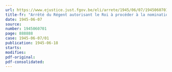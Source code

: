 ```yaml
---
url: https://www.ejustice.just.fgov.be/eli/arrete/1945/06/07/1945060701/justel
title-fr: "Arrêté du Régent autorisant le Roi à procéder à la nomination de bourgmestres-fonctionnaires dans les cantons d'Eupen, de Malmedy et de Saint-Vith"
date: 1945-06-07
source:
number: 1945060701
page: 888888
case: 1945-06-07/01
publication: 1945-06-18
starts:
modifies:
pdf-original:
pdf-consolidated:
---
```


